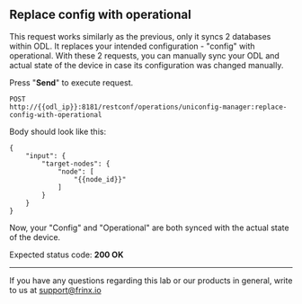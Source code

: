 ## Replace config with operational

This request works similarly as the previous, only it syncs 2 databases within ODL. It replaces your intended configuration - "config" with operational. With these 2 requests, you can manually sync your ODL and actual state of the device in case its configuration was changed manually.

Press "**Send**" to execute request.

```
POST
http://{{odl_ip}}:8181/restconf/operations/uniconfig-manager:replace-config-with-operational
```

Body should look like this:

```
{
    "input": {
        "target-nodes": {
            "node": [
                "{{node_id}}"
            ]
        }
    }
}
```
Now, your "Config" and "Operational" are both synced with the actual state of the device.

Expected status code: **200 OK**

---
If you have any questions regarding this lab or our products in general, write to us at [support@frinx.io](mailto:support@frinx.io)